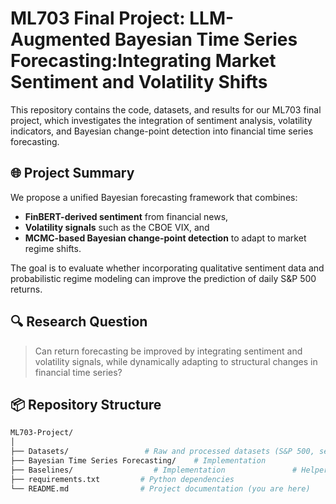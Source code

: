 # ML703 Final Project: LLM-Augmented Bayesian Time Series Forecasting:Integrating Market Sentiment and Volatility Shifts

This repository contains the code, datasets, and results for our ML703 final project, which investigates the integration of sentiment analysis, volatility indicators, and Bayesian change-point detection into financial time series forecasting.

## 🌐 Project Summary

We propose a unified Bayesian forecasting framework that combines:
- **FinBERT-derived sentiment** from financial news,
- **Volatility signals** such as the CBOE VIX, and
- **MCMC-based Bayesian change-point detection** to adapt to market regime shifts.

The goal is to evaluate whether incorporating qualitative sentiment data and probabilistic regime modeling can improve the prediction of daily S&P 500 returns.

## 🔍 Research Question

> Can return forecasting be improved by integrating sentiment and volatility signals, while dynamically adapting to structural changes in financial time series?

## 📦 Repository Structure

```bash
ML703-Project/
│
├── Datasets/                 # Raw and processed datasets (S&P 500, sentiment, VIX)
├── Bayesian Time Series Forecasting/    # Implementation 
├── Baselines/                  # Implementation               # Helper functions (e.g. sentiment scoring, preprocessing)
├── requirements.txt         # Python dependencies
└── README.md                # Project documentation (you are here)
